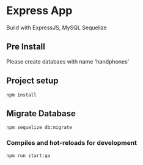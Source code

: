 # Express App
Build with ExpressJS, MySQL Sequelize

## Pre Install
Please create databaes with name 'handphones'

## Project setup
```
npm install

```

## Migrate Database
```
npm sequelize db:migrate
```

### Compiles and hot-reloads for development
```
npm run start:qa
```